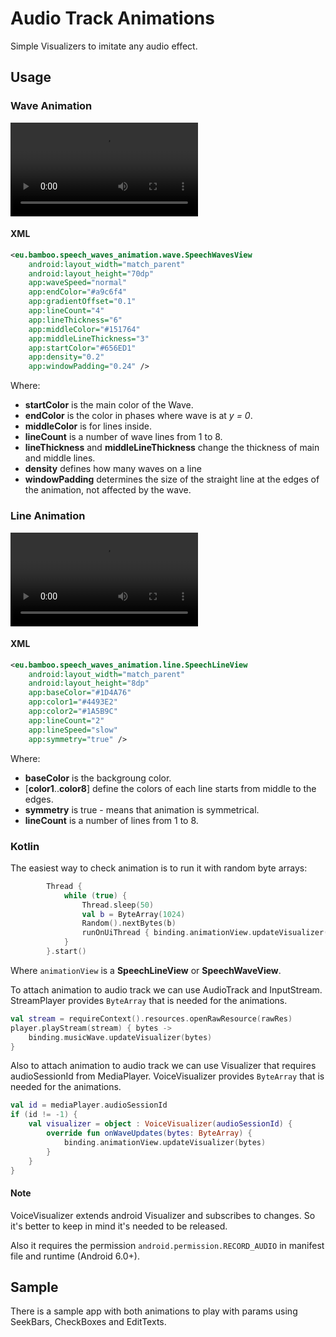 # Audio Track Animations

Simple Visualizers to imitate any audio effect.

## Usage

### Wave Animation

![wave](./raw/wave_animation_example.mov)

#### XML

```xml
<eu.bamboo.speech_waves_animation.wave.SpeechWavesView
    android:layout_width="match_parent"
    android:layout_height="70dp"
    app:waveSpeed="normal"
    app:endColor="#a9c6f4"
    app:gradientOffset="0.1"
    app:lineCount="4"
    app:lineThickness="6"
    app:middleColor="#151764"
    app:middleLineThickness="3"
    app:startColor="#656ED1"
    app:density="0.2"
    app:windowPadding="0.24" />
```

Where:

- **startColor** is the main color of the Wave.
- **endColor** is the color in phases where wave is at _y = 0_.
- **middleColor** is for lines inside.
- **lineCount** is a number of wave lines from 1 to 8.
- **lineThickness** and **middleLineThickness** change the thickness of main and middle lines.
- **density** defines how many waves on a line
- **windowPadding** determines the size of the straight line at the edges of the animation, not affected by the wave.

### Line Animation

![line](./raw/line_animation_example.mov)

#### XML

```xml
<eu.bamboo.speech_waves_animation.line.SpeechLineView
    android:layout_width="match_parent"
    android:layout_height="8dp"
    app:baseColor="#1D4A76"
    app:color1="#4493E2"
    app:color2="#1A5B9C"
    app:lineCount="2"
    app:lineSpeed="slow"
    app:symmetry="true" />
```

Where:

- **baseColor** is the backgroung color.
- [**color1**..**color8**] define the colors of each line starts from middle to the edges.
- **symmetry** is true - means that animation is symmetrical.
- **lineCount** is a number of lines from 1 to 8.

### Kotlin

The easiest way to check animation is to run it with random byte arrays:

```kotlin
        Thread {
            while (true) {
                Thread.sleep(50)
                val b = ByteArray(1024)
                Random().nextBytes(b)
                runOnUiThread { binding.animationView.updateVisualizer(b) }
            }
        }.start()
```

Where `animationView` is a **SpeechLineView** or **SpeechWaveView**.

To attach animation to audio track we can use AudioTrack and InputStream.
StreamPlayer provides `ByteArray` that is needed for the animations.

```kotlin
val stream = requireContext().resources.openRawResource(rawRes)
player.playStream(stream) { bytes ->
    binding.musicWave.updateVisualizer(bytes)
}
```

Also to attach animation to audio track we can use Visualizer that requires audioSessionId from MediaPlayer.
VoiceVisualizer provides `ByteArray` that is needed for the animations.

```kotlin
val id = mediaPlayer.audioSessionId
if (id != -1) {
    val visualizer = object : VoiceVisualizer(audioSessionId) {
        override fun onWaveUpdates(bytes: ByteArray) {
            binding.animationView.updateVisualizer(bytes)
        }
    }
}
```

#### Note

VoiceVisualizer extends android Visualizer and subscribes to changes. So it's better to keep in mind it's needed to be released.

Also it requires the permission `android.permission.RECORD_AUDIO` in manifest file and runtime (Android 6.0+).

## Sample

There is a sample app with both animations to play with params using SeekBars, CheckBoxes and EditTexts.
